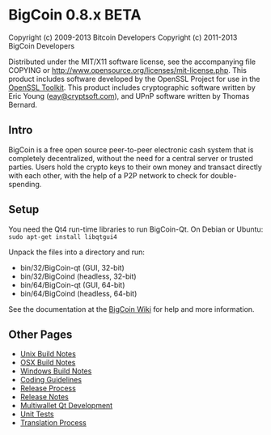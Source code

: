 BigCoin 0.8.x BETA
====================

Copyright (c) 2009-2013 Bitcoin Developers
Copyright (c) 2011-2013 BigCoin Developers

Distributed under the MIT/X11 software license, see the accompanying
file COPYING or http://www.opensource.org/licenses/mit-license.php.
This product includes software developed by the OpenSSL Project for use in the [OpenSSL Toolkit](http://www.openssl.org/). This product includes
cryptographic software written by Eric Young ([eay@cryptsoft.com](mailto:eay@cryptsoft.com)), and UPnP software written by Thomas Bernard.


Intro
---------------------
BigCoin is a free open source peer-to-peer electronic cash system that is
completely decentralized, without the need for a central server or trusted
parties.  Users hold the crypto keys to their own money and transact directly
with each other, with the help of a P2P network to check for double-spending.


Setup
---------------------
You need the Qt4 run-time libraries to run BigCoin-Qt. On Debian or Ubuntu:
	`sudo apt-get install libqtgui4`

Unpack the files into a directory and run:

- bin/32/BigCoin-qt (GUI, 32-bit)
- bin/32/BigCoind (headless, 32-bit)
- bin/64/BigCoin-qt (GUI, 64-bit)
- bin/64/BigCoind (headless, 64-bit)

See the documentation at the [BigCoin Wiki](http://BigCoin.info)
for help and more information.


Other Pages
---------------------
- [Unix Build Notes](build-unix.md)
- [OSX Build Notes](build-osx.md)
- [Windows Build Notes](build-msw.md)
- [Coding Guidelines](coding.md)
- [Release Process](release-process.md)
- [Release Notes](release-notes.md)
- [Multiwallet Qt Development](multiwallet-qt.md)
- [Unit Tests](unit-tests.md)
- [Translation Process](translation_process.md)
